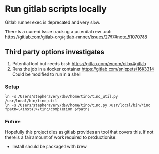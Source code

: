 # Run gitlab scripts locally

Gitlab runner exec is deprecated and very slow.

There is a current issue tracking a potential new tool:
https://gitlab.com/gitlab-org/gitlab-runner/issues/2797#note_51070788 

## Third party options investigates

1. Potential tool but needs bash 
https://gitlab.com/ercom/citbx4gitlab
2. Runs the job in a docker container
https://gitlab.com/snippets/1683314
Could be modified to run in a shell

### Setup
```
ln -s /Users/stephenavery/dev/home/tino/tino_util.py /usr/local/bin/tino_util
ln -s /Users/stephenavery/dev/home/tino/tino.py /usr/local/bin/tino
fpath=(<instal>/tino/completion $fpath)
```

### Future

Hopefully this project dies as gitlab provides an tool that covers this.  If not there is a fair
amount of work required to productionise:

- Install should be packaged with brew
